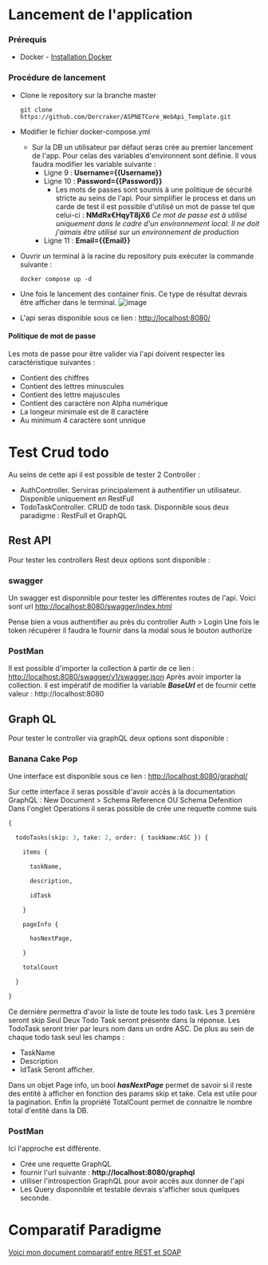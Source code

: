 # Lancement de l'application
### Prérequis 
- Docker - [Installation Docker](https://docs.docker.com/desktop/install/windows-install/)

### Procédure de lancement
- Clone le repository sur la branche master
  ```git
  git clone https://github.com/Dercraker/ASPNETCore_WebApi_Template.git
  ```
- Modifier le fichier docker-compose.yml
	- Sur la DB un utilisateur par défaut seras crée au premier lancement de l'app. Pour celas des variables d'environnent sont définie. Il vous faudra modifier les variable suivante : 
		- Ligne 9 : **Username={{Username}}**
		- Ligne 10 : **Password={{Password}}**
			- Les mots de passes sont soumis à une politique de sécurité stricte au seins de l'api. Pour simplifier le process et dans un carde de test il est possible d'utilisé un mot de passe tel que celui-ci : **NMdRx€HqyT8jX6** 
			  *Ce mot de passe est à utilisé uniquement dans le cadre d'un environnement local. Il ne doit j'aimais être utilisé sur un environnement de production*
		- Ligne 11 : **Email={{Email}}**
- Ouvrir un terminal à la racine du repository puis exécuter la commande suivante :
  ```docker
  docker compose up -d
  ```
- Une fois le lancement des container finis. Ce type de résultat devrais être afficher dans le terminal.
  ![image](https://github.com/Dercraker/ASPNETCore_WebApi_Template/assets/46059868/c8a6f0bb-06f2-4624-b7a8-1175d014ce1a)

- L'api seras disponible sous ce lien : [http://localhost:8080/](http://localhost:8080/)
#### Politique de mot de passe
Les mots de passe pour être valider via l'api doivent respecter les caractéristique suivantes : 
- Contient des chiffres
- Contient des lettres minuscules
- Contient des lettre majuscules
- Contient des caractère non Alpha numérique
- La longeur minimale est de 8 caractère 
- Au minimum 4 caractère sont unnique

# Test Crud todo
Au seins de cette api il est possible de tester 2 Controller : 
- AuthController. Serviras principalement à authentifier un utilisateur. Disponible uniquement en RestFull 
- TodoTaskController. CRUD de todo task. Disponnible sous deux paradigme : RestFull et GraphQL
## Rest API
Pour tester les controllers Rest deux options sont disponible : 

### swagger
Un swagger est disponnible pour tester les différentes routes de l'api. Voici sont url [http://localhost:8080/swagger/index.html](http://localhost:8080/swagger/index.html)

Pense bien a vous authentifier au près du controller Auth > Login
Une fois le token récupérer il faudra le fournir dans la modal sous le bouton authorize

### PostMan
Il est possible d'importer la collection à partir de ce lien : [http://localhost:8080/swagger/v1/swagger.json](http://localhost:8080/swagger/v1/swagger.json)
Après avoir importer la collection. il est impératif de modifier la variable ***BaseUrl*** et de fournir cette valeur : http://localhost:8080
## Graph QL
Pour tester le controller via graphQL deux options sont disponible :  
### Banana Cake Pop
Une interface est disponible sous ce lien : [http://localhost:8080/graphql/](http://localhost:8080/graphql/)

Sur cette interface il seras possible d'avoir accès à la documentation GraphQL : New Document > Schema Reference OU Schema Defenition
Dans l'onglet Operations il seras possible de crée une requette comme suis 
```graphql
{

  todoTasks(skip: 3, take: 2, order: { taskName:ASC }) {

    items {

      taskName,

      description,

      idTask

    }

    pageInfo {

      hasNextPage,

    }

    totalCount

  }

}
```

Ce dernière permettra d'avoir la liste de toute les todo task. 
Les 3 première seront skip
Seul Deux Todo Task seront présente dans la réponse.
Les TodoTask seront trier par leurs nom dans un ordre ASC.
De plus au sein de chaque todo task seul les champs :
- TaskName
- Description
- IdTask
Seront afficher. 

Dans un objet Page info, un bool ***hasNextPage*** permet de savoir si il reste des entité à afficher en fonction des params skip et take. Cela est utile pour la pagination.
Enfin la propriété TotalCount permet de connaitre le nombre total d'entité dans la DB.

### PostMan
Ici l'approche est différente. 
- Crée une requette GraphQL 
- fournir l'url suivante : **http://localhost:8080/graphql**
- utiliser l'introspection GraphQL pour avoir accès aux donner de l'api
- Les Query disponnible et testable devrais s'afficher sous quelques seconde.


# Comparatif Paradigme 
[Voici mon document comparatif entre REST et SOAP](https://github.com/Dercraker/ASPNETCore_WebApi_Template/blob/develop/SoapVsRest.md)
